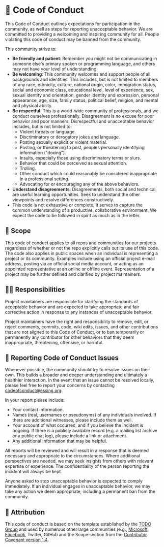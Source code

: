 # :cop: Code of Conduct

This Code of Conduct outlines expectations for participation in the community, as well as steps for reporting unacceptable behavior. We are committed to providing a welcoming and inspiring community for all. People violating this code of conduct may be banned from the community.

This community strive to:

- **Be friendly and patient**: Remember you might not be communicating in someone else's primary spoken or programming language, and others may not have your level of understanding.
- **Be welcoming**: This community welcomes and support people of all backgrounds and identities. This includes, but is not limited to members of any race, ethnicity, culture, national origin, color, immigration status, social and economic class, educational level, level of experience, sex, sexual identity and orientation, gender identity and expression, personal appearance, age, size, family status, political belief, religion, and mental and physical ability.
- **Be respectful**: This is a world-wide community of professionals, and we conduct ourselves professionally. Disagreement is no excuse for poor behavior and poor manners. Disrespectful and unacceptable behavior includes, but is not limited to:
  - Violent threats or language.
  - Discriminatory or derogatory jokes and language.
  - Posting sexually explicit or violent material.
  - Posting, or threatening to post, peoples personally identifying information ("doxing").
  - Insults, especially those using discriminatory terms or slurs.
  - Behavior that could be perceived as sexual attention.
  - Trolling.
  - Other conduct which could reasonably be considered inappropriate in a professional setting.
  - Advocating for or encouraging any of the above behaviors.
- **Understand disagreements**: Disagreements, both social and technical, are useful learning opportunities. Seek to understand the other viewpoints and resolve differences constructively.
- This code is not exhaustive or complete. It serves to capture the common understanding of a productive, collaborative environment. We expect the code to be followed in spirit as much as in the letter.

## :telescope: Scope

This code of conduct applies to all repos and communities for our projects regardless of whether or not the repo explicitly calls out its use of this code. The code also applies in public spaces when an individual is representing a project or its community. Examples include using an official project e-mail address, posting via an official social media account, or acting as an appointed representative at an online or offline event. Representation of a project may be further defined and clarified by project maintainers.

## :man_in_tuxedo: Responsibilities

Project maintainers are responsible for clarifying the standards of acceptable behavior and are expected to take appropriate and fair corrective action in response to any instances of unacceptable behavior.

Project maintainers have the right and responsibility to remove, edit, or reject comments, commits, code, wiki edits, issues, and other contributions that are not aligned to this Code of Conduct, or to ban temporarily or permanently any contributor for other behaviors that they deem inappropriate, threatening, offensive, or harmful.

## :mega: Reporting Code of Conduct Issues

Whenever possible, the community should try to resolve issues on their own. This builds a broader and deeper understanding and ultimately a healthier interaction. In the event that an issue cannot be resolved locally, please feel free to report your concerns by contacting [codeofconduct@essing.org](mailto:codeofconduct@essing.org).

In your report please include:

- Your contact information.
- Names (real, usernames or pseudonyms) of any individuals involved. If there are additional witnesses, please include them as well.
- Your account of what occurred, and if you believe the incident is ongoing. If there is a publicly available record (e.g. a mailing list archive or a public chat log), please include a link or attachment.
- Any additional information that may be helpful.

All reports will be reviewed and will result in a response that is deemed necessary and appropriate to the circumstances. Where additional perspectives are needed, we may seek insights from others with relevant expertise or experience. The confidentiality of the person reporting the incident will always be kept.

Anyone asked to stop unacceptable behavior is expected to comply immediately. If an individual engages in unacceptable behavior, we may take any action we deem appropriate, including a permanent ban from the community.

## :receipt: Attribution

This code of conduct is based on the template established by the [TODO Group](http://todogroup.org/) and used by numerous other large communities (e.g., [Microsoft](https://opensource.microsoft.com/codeofconduct/), [Facebook](https://code.facebook.com/pages/876921332402685/open-source-code-of-conduct), Twitter, GitHub and the Scope section from the [Contributor Covenant version 1.4](http://contributor-covenant.org/version/1/4/).
